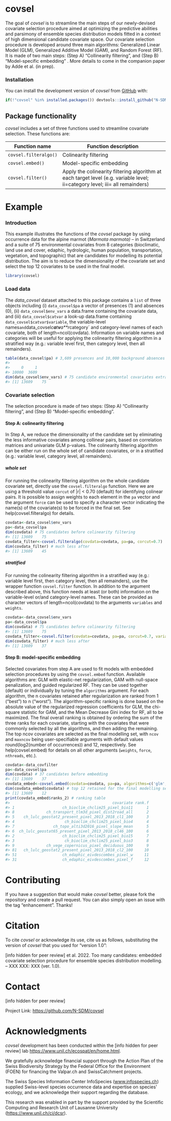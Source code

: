 
<!-- README.md is generated from README.Rmd. Please edit that file -->

# covsel

The goal of *covsel* is to streamline the main steps of our
newly-devised covariate selection procedure aimed at optimizing the
predictive abilities and parsimony of ensemble species distribution
models fitted in a context of high dimensional candidate covariate
space. Our covariate selection procedure is developed around three main
algorithms: Generalized Linear Model (GLM), Generalized Additive Model
(GAM), and Random Forest (RF). It is made of two main steps: (Step A)
“Collinearity filtering”, and (Step B) “Model-specific embedding” . More
details to come in the companion paper by Adde et al. (in prep).

### Installation

You can install the development version of *covsel* from
[GitHub](https://github.com/) with:

``` r
if(!"covsel" %in% installed.packages()) devtools::install_github("N-SDM/covsel", auth_token = "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")
```

## Package functionality

*covsel* includes a set of three functions used to streamline covariate
selection. These functions are:

| Function name         | Function description                                                                                                         |
|-----------------------|------------------------------------------------------------------------------------------------------------------------------|
| `covsel.filteralgo()` | Colinearity filtering                                                                                                        |
| `covsel.embed()`      | Model-specific embedding                                                                                                     |
| `covsel.filter()`     | Apply the colinearity filtering algorithm at each target level (e.g. variable level; ii=category level; iii= all remainders) |

# Example

### Introduction

This example illustrates the functions of the *covsel* package by using
occurrence data for the alpine marmot (*Marmota marmota) –* in
Switzerland and a suite of 75 environmental covariates from 8 categories
(bioclimatic, land use and cover, edaphic, hydrologic, human population,
transportation, vegetation, and topographic) that are candidates for
modelling its potential distribution. The aim is to reduce the
dimensionality of the covariate set and select the top 12 covariates to
be used in the final model.

``` r
library(covsel)
```

### Load data

The *data_covsel* dataset attached to this package contains a `list` of
three objects including (i) `data_covsel$pa` a vector of presences (1)
and absences (0), (ii) `data_covsel$env_vars` a data.frame containing
the covariate data, and (iii) `data_covsel$catvar` a look-up data.frame
containing `data_covsel$catvar$variable`, the variable-level
names`and`data_covsel*c**a**t**v**a**r*category\` and category-level
names of each covariate, both of length=ncol(covdata). Information on
variable names and categories will be useful for applying the
colinearity filtering algorithm in a stratified way (e.g.: variable
level first, then category level, then all remainders).

``` r
table(data_covsel$pa) # 3,609 presences and 10,000 background absences
#> 
#>     0     1 
#> 10000  3609
dim(data_covsel$env_vars) # 75 candidate environmental covariates extracted at each of the 3,609 + 10,000 points
#> [1] 13609    75
```

### Covariate selection

The selection procedure is made of two steps: (Step A) “Collinearity
filtering”, and (Step B) “Model-specific embedding”.

#### Step A: colinearity filtering

In Step A, we reduce the dimensionality of the candidate set by
eliminating the less informative covariates among collinear pairs, based
on correlation matrices and univariate GLM p-values. The colinearity
filtering algorithm can be either run on the whole set of candidate
covariates, or in a stratified (e.g.: variable level, category level,
all remainders).

##### whole set

For running the colinearity filtering algorithm on the whole candidate
covariate set, directly use the `covsel.filteralgo` function. Here we
are using a threshold value `corcut` of \|r\| \< 0.70 (default) for
identifying colinear pairs. It is possible to assign weights to each
element in the `pa` vector and the argument `force` can be used to
specify a character vector indicating the name(s) of the covariate(s) to
be forced in the final set. See help(covsel.filteralgo) for details.

``` r
covdata<-data_covsel$env_vars
pa<-data_covsel$pa
dim(covdata) # 75 candidates before colinearity filtering
#> [1] 13609    75
covdata_filter<-covsel.filteralgo(covdata=covdata, pa=pa, corcut=0.7)
dim(covdata_filter) # much less after
#> [1] 13609    45
```

##### stratified

For running the colinearity filtering algorithm in a stratified way
(e.g.: variable level first, then category level, then all remainders),
use the wrapper function `covsel.filter` function. In addition to the
argument described above, this function needs at least (or both)
information on the variable-level or/and category-level names. These can
be provided as character vectors of length=ncol(covdata) to the
arguments `variables` and `weights`.

``` r
covdata<-data_covsel$env_vars
pa<-data_covsel$pa
dim(covdata) # 75 candidates before colinearity filtering
#> [1] 13609    75
covdata_filter<-covsel.filter(covdata=covdata, pa=pa, corcut=0.7, variables=data_covsel$catvar$variable, categories=data_covsel$catvar$category)
dim(covdata_filter) # much less after
#> [1] 13609    37
```

#### Step B: model-specific embedding

Selected covariates from step A are used to fit models with embedded
selection procedures by using the `covsel.embed` function. Available
algorithms are: GLM with elastic-net regularization, GAM with null-space
penalization, and guided regularized RF. They can be used together
(default) or individually by tuning the `algorithms` argument. For each
algorithm, the n covariates retained after regularization are ranked
from 1 (“best”) to n (“worst”). The algorithm-specific ranking is done
based on the absolute value of the regularized regression coefficients
for GLM, the chi-square statistic for GAM, and the Mean Decrease Gini
index for RF, all to be maximized. The final overall ranking is obtained
by ordering the sum of the three ranks for each covariate, starting with
the covariates that were commonly selected by all the algorithms, and
then adding the remaining. The top ncov covariates are selected as the
final modelling set, with `ncov` and `maxncov` being user-specifiable
arguments with default values round(log2(number of occurrences)) and 12,
respectively. See help(covsel.embed) for details on all other arguments
(`weights`, `force`, `nthreads`, etc.).

``` r
covdata<-data_covfilter
pa<-data_covsel$pa
dim(covdata) # 37 candidates before embedding
#> [1] 13609    37
covdata_embed<-covsel.embed(covdata=covdata, pa=pa, algorithms=c('glm','gam','rf'), ncov=ceiling(log2(length(which(pa==1)))), maxncov=12) # takes some time
dim(covdata_embed$covdata) # top 12 retained for the final modelling set
#> [1] 13609    12
print(covdata_embed$ranks_2) # ranking table
#>                                             covariate rank.f
#> 1                     ch_bioclim_chclim25_pixel_bio11      1
#> 8              ch_transport_tlm3d_pixel_dist2road_all      2
#> 5    ch_lulc_geostat2_present_pixel_2013_2018_cl1_100      3
#> 4                      ch_bioclim_chclim25_pixel_bio4      4
#> 7                 ch_topo_alti3d2016_pixel_slope_mean      5
#> 6  ch_lulc_geostat65_present_pixel_2013_2018_cl46_100      6
#> 2                     ch_bioclim_chclim25_pixel_bio15      7
#> 3                      ch_bioclim_chclim25_pixel_bio3      8
#> 9              ch_vege_copernicus_pixel_deciduous_100      9
#> 81   ch_lulc_geostat2_present_pixel_2013_2018_cl2_100     10
#> 51                    ch_edaphic_eivdescombes_pixel_w     11
#> 31                    ch_edaphic_eivdescombes_pixel_f     12
```

# Contributing

If you have a suggestion that would make *covsel* better, please fork
the repository and create a pull request. You can also simply open an
issue with the tag “enhancement”. Thanks!

# Citation

To cite *covsel* or acknowledge its use, cite us as follows,
substituting the version of *covsel* that you used for “version 1.0”:

\[info hidden for peer review\] et al. 2022. Too many candidates:
embedded covariate selection procedure for ensemble species distribution
modelling. – XXX XXX: XXX (ver. 1.0).

# Contact

\[info hidden for peer review\]

Project Link: <https://github.com/N-SDM/covsel>

# Acknowledgments

*covsel* development has been conducted within the \[info hidden for
peer review\] lab <https://www.unil.ch/ecospat/en/home.html>.

We gratefully acknowledge financial support through the Action Plan of
the Swiss Biodiversity Strategy by the Federal Office for the
Environment (FOEN) for financing the Valpar.ch and SwissCatchment
projects.

The Swiss Species Information Center InfoSpecies (www.infospecies.ch)
supplied Swiss-level species occurrence data and expertise on species’
ecology, and we acknowledge their support regarding the database.

This research was enabled in part by the support provided by the
Scientific Computing and Research Unit of Lausanne University
(<https://www.unil.ch/ci/dcsr>).
